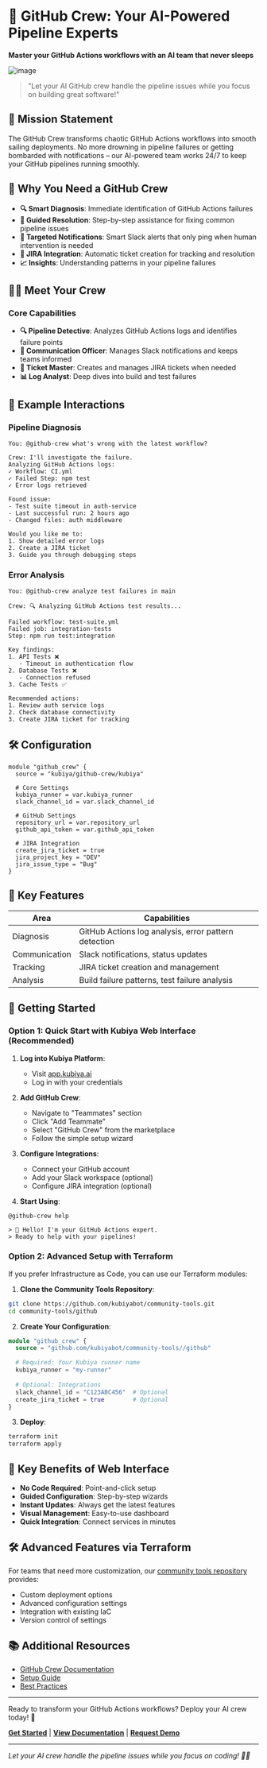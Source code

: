 # 🚀 GitHub Crew: Your AI-Powered Pipeline Experts

**Master your GitHub Actions workflows with an AI team that never sleeps**

![image](https://github.com/user-attachments/assets/e52b89e9-cb8c-4bee-b9c5-84c8a6773b98)

> "Let your AI GitHub crew handle the pipeline issues while you focus on building great software!"

## 🎯 Mission Statement

The GitHub Crew transforms chaotic GitHub Actions workflows into smooth sailing deployments. No more drowning in pipeline failures or getting bombarded with notifications – our AI-powered team works 24/7 to keep your GitHub pipelines running smoothly.

## 🌟 Why You Need a GitHub Crew

- **🔍 Smart Diagnosis**: Immediate identification of GitHub Actions failures
- **🤖 Guided Resolution**: Step-by-step assistance for fixing common pipeline issues
- **🎯 Targeted Notifications**: Smart Slack alerts that only ping when human intervention is needed
- **🎫 JIRA Integration**: Automatic ticket creation for tracking and resolution
- **📈 Insights**: Understanding patterns in your pipeline failures

## 👨‍💻 Meet Your Crew

### Core Capabilities
- **🔍 Pipeline Detective**: Analyzes GitHub Actions logs and identifies failure points
- **📢 Communication Officer**: Manages Slack notifications and keeps teams informed
- **🎫 Ticket Master**: Creates and manages JIRA tickets when needed
- **📊 Log Analyst**: Deep dives into build and test failures

## 💬 Example Interactions

### Pipeline Diagnosis
```plaintext
You: @github-crew what's wrong with the latest workflow?

Crew: I'll investigate the failure.
Analyzing GitHub Actions logs:
✓ Workflow: CI.yml
✓ Failed Step: npm test
✓ Error logs retrieved

Found issue:
- Test suite timeout in auth-service
- Last successful run: 2 hours ago
- Changed files: auth middleware

Would you like me to:
1. Show detailed error logs
2. Create a JIRA ticket
3. Guide you through debugging steps
```

### Error Analysis
```plaintext
You: @github-crew analyze test failures in main

Crew: 🔍 Analyzing GitHub Actions test results...

Failed workflow: test-suite.yml
Failed job: integration-tests
Step: npm run test:integration

Key findings:
1. API Tests ❌
   - Timeout in authentication flow
2. Database Tests ❌
   - Connection refused
3. Cache Tests ✅

Recommended actions:
1. Review auth service logs
2. Check database connectivity
3. Create JIRA ticket for tracking
```

## 🛠️ Configuration

```hcl
module "github_crew" {
  source = "kubiya/github-crew/kubiya"

  # Core Settings
  kubiya_runner = var.kubiya_runner
  slack_channel_id = var.slack_channel_id
  
  # GitHub Settings
  repository_url = var.repository_url
  github_api_token = var.github_api_token
  
  # JIRA Integration
  create_jira_ticket = true
  jira_project_key = "DEV"
  jira_issue_type = "Bug"
}
```

## 🎯 Key Features

| Area | Capabilities |
|------|-------------|
| Diagnosis | GitHub Actions log analysis, error pattern detection |
| Communication | Slack notifications, status updates |
| Tracking | JIRA ticket creation and management |
| Analysis | Build failure patterns, test failure analysis |

## 🚀 Getting Started

### Option 1: Quick Start with Kubiya Web Interface (Recommended)

1. **Log into Kubiya Platform**:
   - Visit [app.kubiya.ai](https://app.kubiya.ai)
   - Log in with your credentials

2. **Add GitHub Crew**:
   - Navigate to "Teammates" section
   - Click "Add Teammate"
   - Select "GitHub Crew" from the marketplace
   - Follow the simple setup wizard

3. **Configure Integrations**:
   - Connect your GitHub account
   - Add your Slack workspace (optional)
   - Configure JIRA integration (optional)

4. **Start Using**:
```plaintext
@github-crew help

> 👋 Hello! I'm your GitHub Actions expert.
> Ready to help with your pipelines!
```

### Option 2: Advanced Setup with Terraform

If you prefer Infrastructure as Code, you can use our Terraform modules:

1. **Clone the Community Tools Repository**:
```bash
git clone https://github.com/kubiyabot/community-tools.git
cd community-tools/github
```

2. **Create Your Configuration**:
```hcl:terraform/main.tf
module "github_crew" {
  source = "github.com/kubiyabot/community-tools//github"

  # Required: Your Kubiya runner name
  kubiya_runner = "my-runner"
  
  # Optional: Integrations
  slack_channel_id = "C123ABC456"  # Optional
  create_jira_ticket = true        # Optional
}
```

3. **Deploy**:
```bash
terraform init
terraform apply
```

## 🔑 Key Benefits of Web Interface

- **No Code Required**: Point-and-click setup
- **Guided Configuration**: Step-by-step wizards
- **Instant Updates**: Always get the latest features
- **Visual Management**: Easy-to-use dashboard
- **Quick Integration**: Connect services in minutes

## 🛠️ Advanced Features via Terraform

For teams that need more customization, our [community tools repository](https://github.com/kubiyabot/community-tools) provides:
- Custom deployment options
- Advanced configuration settings
- Integration with existing IaC
- Version control of settings

## 📚 Additional Resources

- [GitHub Crew Documentation](https://docs.kubiya.ai/github-crew)
- [Setup Guide](https://docs.kubiya.ai/github-crew/setup)
- [Best Practices](https://docs.kubiya.ai/github-crew/best-practices)

---

Ready to transform your GitHub Actions workflows? Deploy your AI crew today! 🚀

**[Get Started](#getting-started)** | **[View Documentation](https://docs.kubiya.ai)** | **[Request Demo](https://kubiya.ai)**

---

*Let your AI crew handle the pipeline issues while you focus on coding! 🎯✨*
